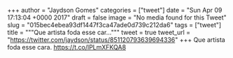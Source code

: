 
+++
author = "Jaydson Gomes"
categories = ["tweet"]
date = "Sun Apr 09 17:13:04 +0000 2017"
draft = false
image = "No media found for this Tweet"
slug = "015bec4ebea93df1447f3ca47ade0d739c212da6"
tags = ["tweet"]
title = """Que artista foda esse car..."""
tweet = true
tweet_url = "https://twitter.com/jaydson/status/851120793639694336"
+++
Que artista foda esse cara.  https://t.co/lPLmXFKQA8
